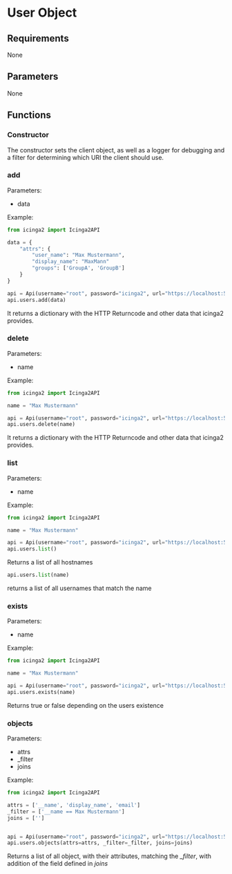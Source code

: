 # User Object

## Requirements
None

## Parameters

None

## Functions

### Constructor
The constructor sets the client object, as well as a logger for debugging and a filter for determining which URI the client should use.

### add

Parameters:
- data

Example:
```python
from icinga2 import Icinga2API

data = {
    "attrs": {
        "user_name": "Max Mustermann",
        "display_name": "MaxMann"
        "groups": ['GroupA', 'GroupB']
    }
}

api = Api(username="root", password="icinga2", url="https://localhost:5665")
api.users.add(data)
```

It returns a dictionary with the HTTP Returncode and other data that icinga2 provides.


### delete

Parameters:
- name

Example:
```python
from icinga2 import Icinga2API

name = "Max Mustermann"

api = Api(username="root", password="icinga2", url="https://localhost:5665")
api.users.delete(name)
```

It returns a dictionary with the HTTP Returncode and other data that icinga2 provides.

### list

Parameters:
- name

Example:
```python
from icinga2 import Icinga2API

name = "Max Mustermann"

api = Api(username="root", password="icinga2", url="https://localhost:5665")
api.users.list()
```
Returns a list of all hostnames

```python
api.users.list(name)
```
returns a list of all usernames that match the name

### exists

Parameters:
- name

Example:
```python
from icinga2 import Icinga2API

name = "Max Mustermann"

api = Api(username="root", password="icinga2", url="https://localhost:5665")
api.users.exists(name)
```
Returns true or false depending on the users existence

### objects

Parameters:
- attrs
- _filter
- joins

Example:
```python
from icinga2 import Icinga2API

attrs = ['__name', 'display_name', 'email']
_filter = ['__name == Max Mustermann']
joins = ['']


api = Api(username="root", password="icinga2", url="https://localhost:5665")
api.users.objects(attrs=attrs, _filter=_filter, joins=joins)
```
Returns a list of all object, with their attributes, matching the _\_filter_, with addition of the field defined in _joins_
